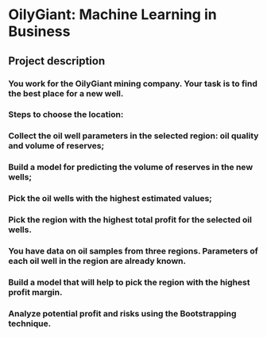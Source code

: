 # OilyGiant: Machine Learning in Business

## Project description
### You work for the OilyGiant mining company. Your task is to find the best place for a new well.

### Steps to choose the location:

### Collect the oil well parameters in the selected region: oil quality and volume of reserves;
### Build a model for predicting the volume of reserves in the new wells;
### Pick the oil wells with the highest estimated values;
### Pick the region with the highest total profit for the selected oil wells.
### You have data on oil samples from three regions. Parameters of each oil well in the region are already known.
### Build a model that will help to pick the region with the highest profit margin. 
### Analyze potential profit and risks using the Bootstrapping technique.
